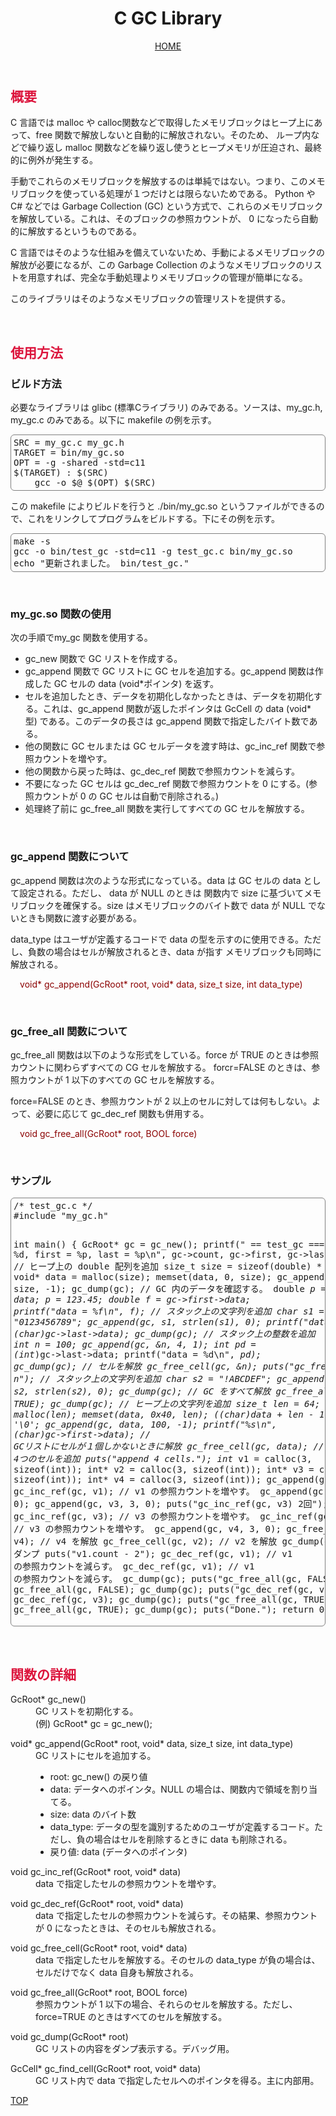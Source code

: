 <!DOCTYPE html>
<html lang="ja">
<head>
 <meta charset="utf-8" />
 <meta name="viewport" content="width=device-width,initial-scale=1" />
 <title>C GC Library</title>
 <!-- BootstrapのCSS読み込み -->
 <link href="https://cdn.jsdelivr.net/npm/bootstrap/dist/css/bootstrap.min.css" rel="stylesheet">
 <style>
  h2 {
    color:crimson;
  }
  pre {
    border: solid thin gray;
    border-radius: 6px;
    padding: 4px;
  }
  .sample {
     color: darkred;
     margin-left:3%;
   }
 </style>
</head>

<body>
 <!-- ヘッダー -->
 <header class="container">
  <h1 class="text-center p-5 border border-warning rounded">C GC Library</h1>
  <p class="text-center"><a href="/">HOME</a></p>
 </header>

 <!-- 本文 -->
 <article class="container">
  <section class="row">
   <h2>概要</h2>
   <p>C 言語では malloc や calloc関数などで取得したメモリブロックはヒープ上にあって、free 関数で解放しないと自動的に解放されない。そのため、
ループ内などで繰り返し malloc 関数などを繰り返し使うとヒープメモリが圧迫され、最終的に例外が発生する。</p>
   <p>手動でこれらのメモリブロックを解放するのは単純ではない。つまり、このメモリブロックを使っている処理が１つだけとは限らないためである。
Python や C# などでは Garbage Collection (GC) という方式で、これらのメモリブロックを解放している。これは、そのブロックの参照カウントが、
0 になったら自動的に解放するというものである。</p>
   <p>C 言語ではそのような仕組みを備えていないため、手動によるメモリブロックの解放が必要になるが、この Garbage Collection 
のようなメモリブロックのリストを用意すれば、完全な手動処理よりメモリブロックの管理が簡単になる。<p>
   <p>このライブラリはそのようなメモリブロックの管理リストを提供する。</p>
  </section>
  <br />
  <section class="row">
   <h2>使用方法</h2>
   <h3>ビルド方法</h3>
   <p>必要なライブラリは glibc (標準Cライブラリ) のみである。ソースは、my_gc.h, my_gc.c のみである。以下に makefile の例を示す。</p>
   <pre>SRC = my_gc.c my_gc.h
TARGET = bin/my_gc.so
OPT = -g -shared -std=c11
$(TARGET) : $(SRC)
	gcc -o $@ $(OPT) $(SRC)</pre>
   <p>この makefile によりビルドを行うと ./bin/my_gc.so というファイルができるので、これをリンクしてプログラムをビルドする。下にその例を示す。
    <pre>make -s
gcc -o bin/test_gc -std=c11 -g test_gc.c bin/my_gc.so
echo "更新されました。 bin/test_gc."</pre>
   <br />
   <h3>my_gc.so 関数の使用</h3>
   <p>次の手順でmy_gc 関数を使用する。</p>
   <ul>
    <li>gc_new 関数で GC リストを作成する。</li>
    <li>gc_append 関数で GC リストに GC セルを追加する。gc_append 関数は作成した GC セルの data (void*ポインタ) を返す。</li>
    <li>セルを追加したとき、データを初期化しなかったときは、データを初期化する。これは、gc_append 関数が返したポインタは GcCell の
data (void* 型) である。このデータの長さは gc_append 関数で指定したバイト数である。</li>
    <li>他の関数に GC セルまたは GC セルデータを渡す時は、gc_inc_ref 関数で参照カウントを増やす。</li>
    <li>他の関数から戻った時は、gc_dec_ref 関数で参照カウントを減らす。</li>
    <li>不要になった GC セルは gc_dec_ref 関数で参照カウントを 0 にする。(参照カウントが 0 の GC セルは自動で削除される。)</li>
    <li>処理終了前に gc_free_all 関数を実行してすべての GC セルを解放する。</p>
   </ul>
   <br />
   <h3>gc_append 関数について</h3>
   <p>gc_append 関数は次のような形式になっている。data は GC セルの data として設定される。ただし、 data が NULL のときは
関数内で size に基づいてメモリブロックを確保する。size はメモリブロックのバイト数で data が NULL でないときも関数に渡す必要がある。</p>
   <p>data_type はユーザが定義するコードで data の型を示すのに使用できる。ただし、負数の場合はセルが解放されるとき、data が指す
メモリブロックも同時に解放される。</p>
   <p class="sample">void* gc_append(GcRoot* root, void* data, size_t size, int data_type)</p>
   <br />
   <h3>gc_free_all 関数について</h3>
   <p>gc_free_all 関数は以下のような形式をしている。force が TRUE のときは参照カウントに関わらずすべての CG セルを解放する。
forcr=FALSE のときは、参照カウントが 1 以下のすべての GC セルを解放する。</p>
   <p>force=FALSE のとき、参照カウントが 2 以上のセルに対しては何もしない。よって、必要に応じて gc_dec_ref 関数も併用する。</p>
   <p class="sample">void gc_free_all(GcRoot* root, BOOL force)</p>
   <br />
   <h3>サンプル</h3>
   <pre>/* test_gc.c */
#include "my_gc.h"

int main() {
  GcRoot* gc = gc_new();
  printf("   == test_gc ===\ncount = %d, first = %p, last = %p\n", gc->count, gc->first, gc->last);
  // ヒープ上の double 配列を追加
  size_t size = sizeof(double) * 100;
  void* data = malloc(size);
  memset(data, 0, size);
  gc_append(gc, data, size, -1);
  gc_dump(gc);
  // GC 内のデータを確認する。
  double *p = data;
  *p = 123.45;
  double* f = gc->first->data;
  printf("data = %f\n", *f);
  // スタック上の文字列を追加
  char *s1 = "0123456789";
  gc_append(gc, s1, strlen(s1), 0);
  printf("data = %s\n", (char*)gc->last->data);
  gc_dump(gc);
  // スタック上の整数を追加
  int n = 100;
  gc_append(gc, &n, 4, 1);
  int* pd = (int*)gc->last->data;
  printf("data = %d\n", *pd);
  gc_dump(gc);
  // セルを解放
  gc_free_cell(gc, &n);
  puts("gc_free_cell n");
  // スタック上の文字列を追加
  char *s2 = "!ABCDEF";
  gc_append(gc, s2, strlen(s2), 0);
  gc_dump(gc);
  // GC をすべて解放
  gc_free_all(gc, TRUE);
  gc_dump(gc);
  // ヒープ上の文字列を追加
  size_t len = 64;
  data = malloc(len);
  memset(data, 0x40, len);
  *((char*)data + len - 1) = '\0';
  gc_append(gc, data, 100, -1);
  printf("%s\n", (char*)gc->first->data);
  // GCリストにセルが１個しかないときに解放
  gc_free_cell(gc, data);
  // 4つのセルを追加
  puts("append 4 cells.");
  int* v1 = calloc(3, sizeof(int));
  int* v2 = calloc(3, sizeof(int));
  int* v3 = calloc(3, sizeof(int));
  int* v4 = calloc(3, sizeof(int));
  gc_append(gc, v1, 3, 0);
  gc_inc_ref(gc, v1); // v1 の参照カウントを増やす。
  gc_append(gc, v2, 3, 0);
  gc_append(gc, v3, 3, 0);
  puts("gc_inc_ref(gc, v3) 2回");
  gc_inc_ref(gc, v3); // v3 の参照カウントを増やす。
  gc_inc_ref(gc, v3); // v3 の参照カウントを増やす。
  gc_append(gc, v4, 3, 0);
  gc_free_cell(gc, v4);  // v4 を解放
  gc_free_cell(gc, v2);  // v2 を解放
  gc_dump(gc); // ダンプ
  puts("v1.count - 2");
  gc_dec_ref(gc, v1); // v1 の参照カウントを減らす。
  gc_dec_ref(gc, v1); // v1 の参照カウントを減らす。
  gc_dump(gc);
  puts("gc_free_all(gc, FALSE)");
  gc_free_all(gc, FALSE);
  gc_dump(gc);
  puts("gc_dec_ref(gc, v3)");
  gc_dec_ref(gc, v3);
  gc_dump(gc);
  puts("gc_free_all(gc, TRUE)");
  gc_free_all(gc, TRUE);
  gc_dump(gc);
  puts("Done.");
  return 0;
}
</pre>
  </section>
  <br />
  <section class="row">
   <h2>関数の詳細</h2>
   <dl>
    <dt>GcRoot* gc_new()</dt>
    <dd>GC リストを初期化する。<br />(例) GcRoot* gc = gc_new();</dd>
   </dl>

   <dl>
    <dt>void* gc_append(GcRoot* root, void* data, size_t size, int data_type)</dt>
    <dd>GC リストにセルを追加する。
      <ul>
        <li>root: gc_new() の戻り値</li>
        <li>data: データへのポインタ。NULL の場合は、関数内で領域を割り当てる。</li>
        <li>size: data のバイト数</li>
        <li>data_type: データの型を識別するためのユーザが定義するコード。ただし、負の場合はセルを削除するときに data も削除される。</li>
        <li>戻り値: data (データへのポインタ)</li>
      <ul>
    </dd>
   </dl>

   <dl>
    <dt>void gc_inc_ref(GcRoot* root, void* data)</dt>
    <dd>data で指定したセルの参照カウントを増やす。</dd>
   </dl>

   <dl>
    <dt>void gc_dec_ref(GcRoot* root, void* data)</dt>
    <dd>data で指定したセルの参照カウントを減らす。その結果、参照カウントが 0 になったときは、そのセルも解放される。</dd>
   </dl>

   <dl>
    <dt>void gc_free_cell(GcRoot* root, void* data)</dt>
    <dd>data で指定したセルを解放する。そのセルの data_type が負の場合は、セルだけでなく data 自身も解放される。</dd>
   </dl>

   <dl>
    <dt>void gc_free_all(GcRoot* root, BOOL force)</dt>
    <dd>参照カウントが 1 以下の場合、それらのセルを解放する。ただし、force=TRUE のときはすべてのセルを解放する。</dd>
   </dl>


   <dl>
    <dt>void gc_dump(GcRoot* root)</dt>
    <dd>GC リストの内容をダンプ表示する。デバッグ用。</dd>
   </dl>


   <dl>
    <dt>GcCell* gc_find_cell(GcRoot* root, void* data)</dt>
    <dd>GC リスト内で data で指定したセルへのポインタを得る。主に内部用。</dd>
   </dl>

  </section>
 </article>
 
 <!-- フッター -->
 <footer class="container">
  <p class="text-center mt-4"><a href="#top">TOP</a></p>
  <p>&nbsp;</p>
 </footer>
 <!-- BootstrapのJS読み込み -->
 <script src="https://cdn.jsdelivr.net/npm/bootstrap/dist/js/bootstrap.bundle.min.js"></script>
</body>
</html>
